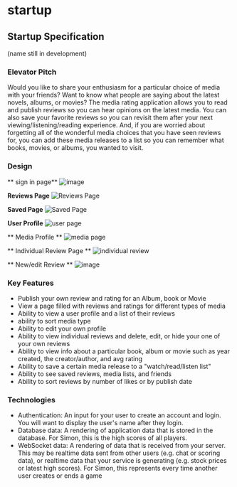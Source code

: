 # startup


## Startup Specification
(name still in development)

### Elevator Pitch
Would you like to share your enthusiasm for a particular choice of media with your friends? Want to know what people are saying about the latest novels, albums, or movies? The media rating application allows you to read and publish reviews so you can hear opinions on the latest media. You can also save your favorite reviews so you can revisit them after your next viewing/listening/reading experience. And, if you are worried about forgetting all of the wonderful media choices that you have seen reviews for, you can add these media releases to a list so you can remember what books, movies, or albums, you wanted to visit. 

### Design

** sign in page** 
![image](https://github.com/rockyRacoon73/startup/assets/90075184/ec95815e-35ef-4b5e-b92a-ef6aaecd88f4)

**Reviews Page**
![Reviews Page](https://github.com/rockyRacoon73/startup/assets/90075184/d3f835c8-8d0e-4d5b-ac5f-466474f3a4f3)

**Saved Page**
![Saved Page](https://github.com/rockyRacoon73/startup/assets/90075184/7266e664-55e9-4b13-9a55-0541b8c16d65)

**User Profile**
![user page](https://github.com/rockyRacoon73/startup/assets/90075184/9c78d783-5cb8-496e-9d83-7776ce02e8dc)

** Media Profile **
![media page](https://github.com/rockyRacoon73/startup/assets/90075184/ec53fe26-8c98-4e32-af26-59e4f2d4ed64)

** Individual Review Page **
![individual review](https://github.com/rockyRacoon73/startup/assets/90075184/8a0f4fa3-84b6-4063-b587-1b0576db7269)

** New/edit Review ** 
![image](https://github.com/rockyRacoon73/startup/assets/90075184/dd8c925b-ed41-4049-a26e-627ec5472b55)






### Key Features
* Publish your own review and rating for an Album, book or Movie
* View a page filled with reviews and ratings for different types of media
* Ability to view a user profile and a list of their reviews
* ability to sort media type
* Ability to edit your own profile
* Ability to view individual reviews and delete, edit, or hide your one of your own reviews
* Ability to view info about a particular book, album or movie such as year created, the creator/author, and avg rating
* Ability to save a certain media release to a "watch/read/listen list"
* Ability to see saved reviews, media lists, and friends
* Ability to sort reviews by number of likes or by publish date
  

### Technologies
* Authentication: An input for your user to create an account and login. You will want to display the user's name after they login.
* Database data: A rendering of application data that is stored in the database. For Simon, this is the high scores of all players.
* WebSocket data: A rendering of data that is received from your server. This may be realtime data sent from other users (e.g. chat or scoring data), or realtime data that your service is generating (e.g. stock prices or latest high scores). For Simon, this represents every time another user creates or ends a game
